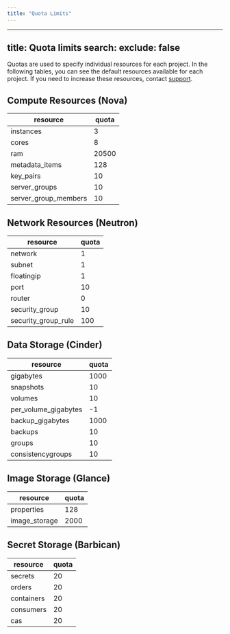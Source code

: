 ```yaml
---
title: "Quota Limits"
---
```

---

title: Quota limits
search:
  exclude: false
---
Quotas are used to specify individual resources for each project. In the following tables, you can see the default resources available for each project. If you need to increase these resources, contact [support](./get-support.md).

## Compute Resources (Nova)

| resource             | quota |
|----------------------|-------|
| instances            | 3     |
| cores                | 8     |
| ram                  | 20500 |
| metadata_items       | 128   |
| key_pairs            | 10    |
| server_groups        | 10    |
| server_group_members | 10    |

## Network Resources (Neutron)

| resource             | quota |
|----------------------|-------|
| network              | 1     |
| subnet               | 1     |
| floatingip           | 1     |
| port                 | 10    |
| router               | 0     |
| security_group       | 10    |
| security_group_rule  | 100   |

## Data Storage (Cinder)

| resource             | quota |
|----------------------|-------|
| gigabytes            | 1000  |
| snapshots            | 10    |
| volumes              | 10    |
| per_volume_gigabytes | -1    |
| backup_gigabytes     | 1000  |
| backups              | 10    |
| groups               | 10    |
| consistencygroups    | 10    |

## Image Storage (Glance)

| resource             | quota |
|----------------------|-------|
| properties           | 128   |
| image_storage        | 2000  |

## Secret Storage (Barbican)

| resource             | quota |
|----------------------|-------|
| secrets              | 20    |
| orders               | 20    |
| containers           | 20    |
| consumers            | 20    |
| cas                  | 20    |
